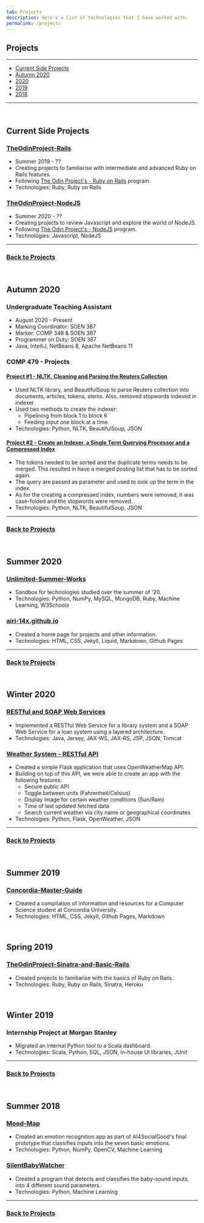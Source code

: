 ```yaml
---
tab: Projects
description: Here's a list of technologies that I have worked with.
permalink: /projects
---
```


## Projects

---

- [Current Side Projects](#current-side-projects)
- [Autumn 2020](#autumn-2020)
- [2020](#summer-2020)
- [2019](#summer-2019)
- [2018](#summer-2018)

---
 
## Current Side Projects

### [TheOdinProject-Rails](https://github.com/airi-14x/TheOdinProject-Rails)
- Summer 2019 - ??
- Creating projects to familiarise with intermediate and advanced Ruby on Rails features.
- Following [The Odin Project's - Ruby on Rails](https://www.theodinproject.com/courses/ruby-on-rails) program. 
- Technologies: Ruby, Ruby on Rails

### [TheOdinProject-NodeJS](https://github.com/airi-14x/TheOdinProject-NodeJS)
- Summer 2020 - ??
- Creating projects to review Javascript and explore the world of NodeJS.
- Following [The Odin Project's - NodeJS](https://www.theodinproject.com/courses/nodejs) program.
- Technologies: Javascript, NodeJS

---
### [Back to Projects](#projects)

 
## Autumn 2020
### Undergraduate Teaching Assistant
- August 2020 - Present
- Marking Coordinator: SOEN 387
- Marker: COMP 348 & SOEN 387
- Programmer on Duty: SOEN 387
- Java, IntelliJ, NetBeans 8, Apache NetBeans 11

<!--### Otakuthon's Staff Management Web App
- October 2020 - ??
- Working on developing features for Otakuthon's staff management web app.
- Technologies: NodeJS, MongoDB
-->


### COMP 479 - Projects
#### [Project #1 - NLTK, Cleaning and Parsing the Reuters Collection]()
- Used NLTK library, and BeautifulSoup to parse Reuters collection into documents, articles, tokens, stems. Also, removed stopwords indexed in indexer.
- Used two methods to create the indexer:
	- Pipelining from block 1 to block 6
	- Feeding input one block at a time.
- Technologies: Python, NLTK, BeautifulSoup, JSON

#### [Project #2 - Create an Indexer, a Single Term Querying Processor and a Compressed Index]()
- The tokens needed to be sorted and the duplicate terms needs to be merged. This resulted in have a merged posting list that has to be sorted again.
- The query are passed as parameter and used to look up the term in the index.
- As for the creating a compressed index, numbers were removed, it was case-folded and the stopwords were removed.
- Technologies: Python, NLTK, BeautifulSoup, JSON

---
### [Back to Projects](#projects) 

 
## Summer 2020
### [Unlimited-Summer-Works](https://github.com/airi-14x/Unlimited-Summer-Works)
- Sandbox for technologies studied over the summer of '20.
- Technologies: Python, NumPy, MySQL, MongoDB, Ruby, Machine Learning, W3Schools

### [airi-14x.github.io](https://github.com/airi-14x/airi-14x.github.io)
- Created a home page for projects and other information.
- Technologies: HTML, CSS, Jekyll, Liquid, Markdown, Github Pages

---
### [Back to Projects](#projects)

 
## Winter 2020 
### [RESTful and SOAP Web Services](https://github.com/airi-14x/SOEN487-Projects/tree/master/Assignment2)
- Implemented a RESTful Web Service for a library system and a SOAP Web Service
for a loan system using a layered architecture.
- Technologies: Java, Jersey, JAX-WS, JAX-RS, JSP, JSON, Tomcat

### [Weather System - RESTful API](https://github.com/airi-14x/SOEN487-Projects/tree/master/Assignment3)
- Created a simple Flask application that uses OpenWeatherMap API.
- Building on top of this API, we were able to create an app with the following features:
    - Secure public API
    - Toggle between units (Fahrenheit/Celsius)
    - Display image for certain weather conditions (Sun/Rain)
    - Time of last updated fetched data
    - Search current weather via city name or geographical coordinates    
- Technologies: Python, Flask, OpenWeather, JSON

---
### [Back to Projects](#projects)
 
## Summer 2019
### [Concordia-Master-Guide](https://github.com/airi-14x/Concordia-Master-Guide)
- Created a compilation of information and resources for a Computer Science student at Concordia University.
- Technologies: HTML, CSS, Jekyll, Github Pages, Markdown

 
## Spring 2019
### [TheOdinProject-Sinatra-and-Basic-Rails](https://github.com/airi-14x/TheOdinProject-Sinatra-and-Basic-Rails)
- Created projects to familiarise with the basics of Ruby on Rails.
- Technologies: Ruby, Ruby on Rails, Sinatra, Heroku

 
## Winter 2019
### Internship Project at Morgan Stanley
- Migrated an internal Python tool to a Scala dashboard.
- Technologies: Scala, Python, SQL, JSON, in-house UI libraries, JUnit

---
### [Back to Projects](#projects)
 
## Summer 2018
### [Mood-Map](https://github.com/airi-14x/mood-map)
- Created an emotion recognition app as part of AI4SocialGood's final prototype that classifies inputs into the seven basic emotions.
- Technologies: Python, NumPy, OpenCV, Machine Learning

### [SilentBabyWatcher](https://github.com/airi-14x/SilentBabyWatcher)
- Created a program that detects and classifies the baby-sound inputs into 4 different sound parameters.
- Technologies: Python, Machine Learning

---
### [Back to Projects](#projects)
